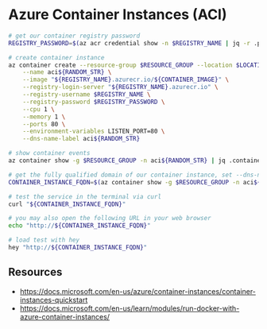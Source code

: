 # Azure Container Instances (ACI)

```bash
# get our container registry password
REGISTRY_PASSWORD=$(az acr credential show -n $REGISTRY_NAME | jq -r .passwords[0].value)

# create container instance
az container create --resource-group $RESOURCE_GROUP --location $LOCATION \
    --name aci${RANDOM_STR} \
    --image "${REGISTRY_NAME}.azurecr.io/${CONTAINER_IMAGE}" \
    --registry-login-server "${REGISTRY_NAME}.azurecr.io" \
    --registry-username $REGISTRY_NAME \
    --registry-password $REGISTRY_PASSWORD \
    --cpu 1 \
    --memory 1 \
    --ports 80 \
    --environment-variables LISTEN_PORT=80 \
    --dns-name-label aci${RANDOM_STR}

# show container events
az container show -g $RESOURCE_GROUP -n aci${RANDOM_STR} | jq .containers[0].instanceView.events[]

# get the fully qualified domain of our container instance, set --dns-name-label above
CONTAINER_INSTANCE_FQDN=$(az container show -g $RESOURCE_GROUP -n aci${RANDOM_STR} | jq -r .ipAddress.fqdn)

# test the service in the terminal via curl
curl "${CONTAINER_INSTANCE_FQDN}"

# you may also open the following URL in your web browser
echo "http://${CONTAINER_INSTANCE_FQDN}"

# load test with hey
hey "http://${CONTAINER_INSTANCE_FQDN}"
```

## Resources
- https://docs.microsoft.com/en-us/azure/container-instances/container-instances-quickstart
- https://docs.microsoft.com/en-us/learn/modules/run-docker-with-azure-container-instances/
